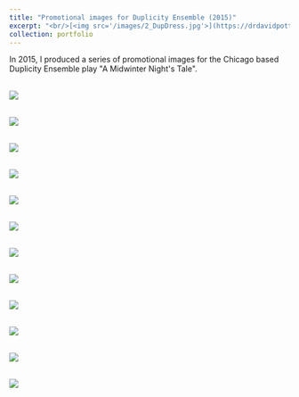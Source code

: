 ```yaml
---
title: "Promotional images for Duplicity Ensemble (2015)"
excerpt: "<br/>[<img src='/images/2_DupDress.jpg'>](https://drdavidpotter.github.io/portfolio/G_DressRehersalDuplicityEnsemble2015/)"
collection: portfolio
---
```


In 2015, I produced a series of promotional images for the Chicago based Duplicity Ensemble play "A Midwinter Night's Tale".


<br/><img src='/images/1_DupDress.jpg'>

<br/><img src='/images/2_DupDress.jpg'>

<br/><img src='/images/3_DupDress.jpg'>

<br/><img src='/images/4_DupDress.jpg'>

<br/><img src='/images/5_DupDress.jpg'>

<br/><img src='/images/6_DupDress.jpg'>

<br/><img src='/images/7_DupDress.jpg'>

<br/><img src='/images/8_DupDress.jpg'>

<br/><img src='/images/9_DupDress.jpg'>

<br/><img src='/images/10_DupDress.jpg'>

<br/><img src='/images/11_DupDress.jpg'>

<br/><img src='/images/12_DupDress.jpg'>